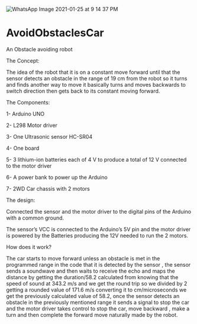![WhatsApp Image 2021-01-25 at 9 14 37 PM](https://user-images.githubusercontent.com/82836901/133021719-ccbe797e-103f-437b-b3bc-9b44ae35be4e.jpeg)
# AvoidObstaclesCar
An Obstacle avoiding robot

The Concept:

The idea of the robot that it is on a constant move forward until that the sensor detects 
an obstacle in the range of 19 cm from the robot so it turns and finds another way to move 
it basically turns and moves backwards to switch direction then gets back to its constant moving forward.

The Components:


1-	Arduino UNO

2-	L298 Motor driver

3-	One Ultrasonic sensor HC-SR04

4-	One board 

5-	3 lithium-ion batteries each of 4 V to produce a total of 12 V connected to the motor driver

6-	 A power bank to power up the Arduino

7-	2WD Car chassis with 2 motors

The design:

Connected the sensor and the motor driver to the digital pins of the Arduino with a common ground.

The sensor’s VCC is connected to the Arduino’s 5V pin and the motor driver is powered by the Batteries producing the 12V needed to run the 2 motors.

How does it work?

The car starts to move forward unless an obstacle is met in the programmed range in the code that it is detected by the sensor , 
the sensor sends a soundwave and then waits to receive the echo and maps the distance by getting the duration/58.2 calculated from knowing that the speed of sound at 343.2 m/s 
and we get the round trip so we divided by 2 getting a rounded value of 171.6 m/s  converting it to cm/microseconds we get the previously calculated value of 58.2, 
once the sensor detects an obstacle in the previously mentioned range it sends a signal to stop the car and the motor driver takes control to stop the car, move backward ,
make a turn and then complete the forward move naturally made by the robot.

